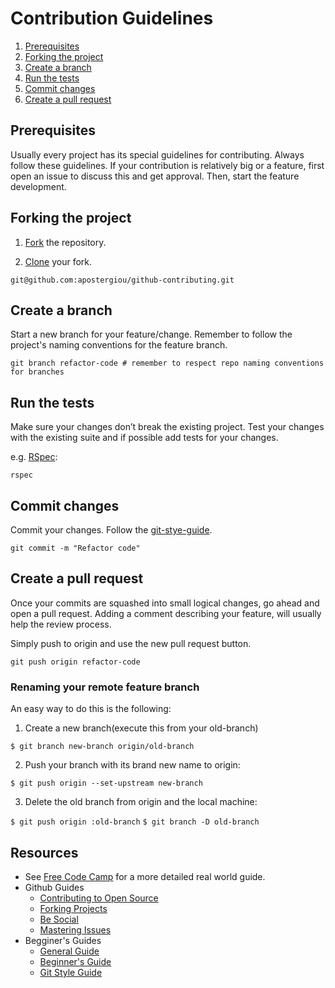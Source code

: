# Contribution Guidelines

1. [Prerequisites](#prerequisites)
2. [Forking the project](#forking-the-project)
3. [Create a branch](#create-a-branch)
4. [Run the tests](#run-the-tests)
5. [Commit changes](#commit-changes)
6. [Create a pull request](#create-a-pull-request)

## Prerequisites

Usually every project has its special guidelines for contributing. Always follow these guidelines.
If your contribution is relatively big or a feature, first open an issue to discuss this and get approval. Then, start the feature development.

## Forking the project

1. [Fork](https://help.github.com/articles/fork-a-repo/) the repository.

2. [Clone](https://help.github.com/articles/cloning-a-repository/) your fork.

  ```shell
  git@github.com:apostergiou/github-contributing.git
  ```

## Create a branch

Start a new branch for your feature/change. Remember to follow the project's naming conventions for the feature branch.

```shell
git branch refactor-code # remember to respect repo naming conventions for branches
```

## Run the tests

Make sure your changes don’t break the existing project. Test your changes with the existing suite and if possible add tests for your changes.

e.g. [RSpec](https://github.com/rspec/rspec):
  ```shell
  rspec
  ```
## Commit changes

Commit your changes. Follow the [git-stye-guide](https://github.com/agis-/git-style-guide#commits).

```shell
git commit -m "Refactor code"
```

## Create a pull request

Once your commits are squashed into small logical changes, go ahead and open a pull request. Adding a comment describing your feature, will usually help the review process.

Simply push to origin and use the new pull request button.

```shell
git push origin refactor-code
```

### Renaming your remote feature branch

An easy way to do this is the following:

1) Create a new branch(execute this from your old-branch)

`$ git branch new-branch origin/old-branch`

2) Push your branch with its brand new name to origin:

`$ git push origin --set-upstream new-branch`

3) Delete the old branch from origin and the local machine:

`$ git push origin :old-branch`
`$ git branch -D old-branch`

## Resources

- See [Free Code Camp](https://github.com/FreeCodeCamp/how-to-contribute-to-open-source) for a more detailed real world guide.
- Github Guides
  - [Contributing to Open Source](https://guides.github.com/activities/contributing-to-open-source/)
  - [Forking Projects](https://guides.github.com/activities/forking/)
  - [Be Social](https://guides.github.com/activities/socialize/)
  - [Mastering Issues](https://guides.github.com/features/issues/)
- Begginer's Guides
  - [General Guide](http://lornajane.net/posts/2010/contributing-to-projects-on-github)
  - [Beginner's Guide](https://akrabat.com/the-beginners-guide-to-contributing-to-a-github-project/)
  - [Git Style Guide](https://github.com/agis-/git-style-guide)
